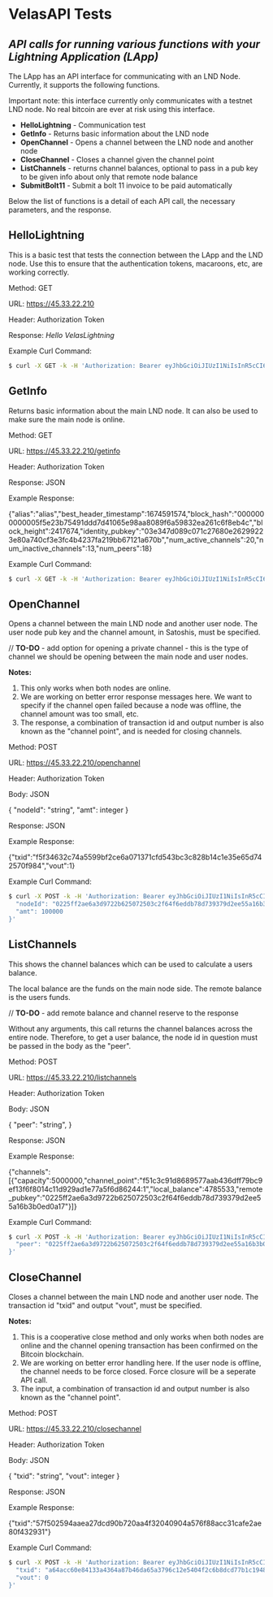 # VelasAPI Tests

## _API calls for running various functions with your Lightning Application (LApp)_

The LApp has an API interface for communicating with an LND Node. Currently, it supports the following functions.

Important note: this interface currently only communicates with a testnet LND node. No real bitcoin are ever at risk using this interface.

- **HelloLightning** - Communication test
- **GetInfo** - Returns basic information about the LND node
- **OpenChannel** - Opens a channel between the LND node and another node
- **CloseChannel** - Closes a channel given the channel point
- **ListChannels** - returns channel balances, optional to pass in a pub key to be given info about only that remote node balance
- **SubmitBolt11** - Submit a bolt 11 invoice to be paid automatically

Below the list of functions is a detail of each API call, the necessary parameters, and the response.

## HelloLightning

This is a basic test that tests the connection between the LApp and the LND node. Use this to ensure that the authentication tokens, macaroons, etc, are working correctly.

Method: GET

URL: https://45.33.22.210

Header: Authorization Token

Response: _Hello VelasLightning_

Example Curl Command:

```sh
$ curl -X GET -k -H 'Authorization: Bearer eyJhbGciOiJIUzI1NiIsInR5cCI6IkpXVCJ9.eyJpc3MiOiJ2ZWxhcyIsInN1YiI6IndvcmtpdCJ9.CnksMqUsywjH4W8JgPePodi10pO_xJMrPyq9c19tQmo' -i 'https://45.33.22.210'
```

## GetInfo

Returns basic information about the main LND node. It can also be used to make sure the main node is online.

Method: GET

URL: https://45.33.22.210/getinfo

Header: Authorization Token

Response: JSON

Example Response:

{"alias":"alias","best_header_timestamp":1674591574,"block_hash":"0000000000005f5e23b75491ddd7d41065e98aa8089f6a59832ea261c6f8eb4c","block_height":2417674,"identity_pubkey":"03e347d089c071c27680e26299223e80a740cf3e3fc4b4237fa219bb67121a670b","num_active_channels":20,"num_inactive_channels":13,"num_peers":18}

Example Curl Command:

```sh
$ curl -X GET -k -H 'Authorization: Bearer eyJhbGciOiJIUzI1NiIsInR5cCI6IkpXVCJ9.eyJpc3MiOiJ2ZWxhcyIsInN1YiI6IndvcmtpdCJ9.CnksMqUsywjH4W8JgPePodi10pO_xJMrPyq9c19tQmo' -i 'https://45.33.22.210/getinfo'
```

## OpenChannel

Opens a channel between the main LND node and another user node. The user node pub key and the channel amount, in Satoshis, must be specified.

// **TO-DO** - add option for opening a private channel - this is the type of channel we should be opening between the main node and user nodes.

**Notes:**

1. This only works when both nodes are online.
2. We are working on better error response messages here. We want to specify if the channel open failed because a node was offline, the channel amount was too small, etc.
3. The response, a combination of transaction id and output number is also known as the "channel point", and is needed for closing channels.

Method: POST

URL: https://45.33.22.210/openchannel

Header: Authorization Token

Body: JSON

{
"nodeId": "string",
"amt": integer
}

Response: JSON

Example Response:

{"txid":"f5f34632c74a5599bf2ce6a071371cfd543bc3c828b14c1e35e65d742570f984","vout":1}

Example Curl Command:

```sh
$ curl -X POST -k -H 'Authorization: Bearer eyJhbGciOiJIUzI1NiIsInR5cCI6IkpXVCJ9.eyJpc3MiOiJ2ZWxhcyIsInN1YiI6IndvcmtpdCJ9.CnksMqUsywjH4W8JgPePodi10pO_xJMrPyq9c19tQmo' -H 'Content-Type: application/json' -i 'https://45.33.22.210/openchannel' --data '{
  "nodeId": "0225ff2ae6a3d9722b625072503c2f64f6eddb78d739379d2ee55a16b3b0ed0a17",
  "amt": 100000
}'
```

## ListChannels

This shows the channel balances which can be used to calculate a users balance.

The local balance are the funds on the main node side. The remote balance is the users funds.

// **TO-DO** - add remote balance and channel reserve to the response

Without any arguments, this call returns the channel balances across the entire node. Therefore, to get a user balance, the node id in question must be passed in the body as the "peer".

Method: POST

URL: https://45.33.22.210/listchannels

Header: Authorization Token

Body: JSON

{
"peer": "string",
}

Response: JSON

Example Response:

{"channels":[{"capacity":5000000,"channel_point":"f51c3c91d8689577aab436dff79bc9ef13f6f8014c11d929ad1e77a5f6d86244:1","local_balance":4785533,"remote_pubkey":"0225ff2ae6a3d9722b625072503c2f64f6eddb78d739379d2ee55a16b3b0ed0a17"}]}

Example Curl Command:

```sh
$ curl -X POST -k -H 'Authorization: Bearer eyJhbGciOiJIUzI1NiIsInR5cCI6IkpXVCJ9.eyJpc3MiOiJ2ZWxhcyIsInN1YiI6IndvcmtpdCJ9.CnksMqUsywjH4W8JgPePodi10pO_xJMrPyq9c19tQmo' -H 'Content-Type: application/json' -i 'https://45.33.22.210/listchannels' --data '{
  "peer": "0225ff2ae6a3d9722b625072503c2f64f6eddb78d739379d2ee55a16b3b0ed0a17"
}'
```

## CloseChannel

Closes a channel between the main LND node and another user node. The transaction id "txid" and output "vout", must be specified.

**Notes:**

1. This is a cooperative close method and only works when both nodes are online and the channel opening transaction has been confirmed on the Bitcoin blockchain.
2. We are working on better error handling here. If the user node is offline, the channel needs to be force closed. Force closure will be a seperate API call.
3. The input, a combination of transaction id and output number is also known as the "channel point".

Method: POST

URL: https://45.33.22.210/closechannel

Header: Authorization Token

Body: JSON

{
"txid": "string",
"vout": integer
}

Response: JSON

Example Response:

{"txid":"57f502594aaea27dcd90b720aa4f32040904a576f88acc31cafe2ae80f432931"}

Example Curl Command:

```sh
$ curl -X POST -k -H 'Authorization: Bearer eyJhbGciOiJIUzI1NiIsInR5cCI6IkpXVCJ9.eyJpc3MiOiJ2ZWxhcyIsInN1YiI6IndvcmtpdCJ9.CnksMqUsywjH4W8JgPePodi10pO_xJMrPyq9c19tQmo' -H 'Content-Type: application/json' -i 'https://45.33.22.210/closechannel' --data '{
  "txid": "a64acc60e84133a4364a87b46da65a3796c12e5404f2c6b8dcd77b1c1948dc38",
  "vout": 0
}'
```
